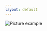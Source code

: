 ```yaml
---
layout: default
---
```

![Picture example](https://raw.githubusercontent.com/kvartirnik/website/gh-pages/images/kvartirnik_photos/1.jpg)


